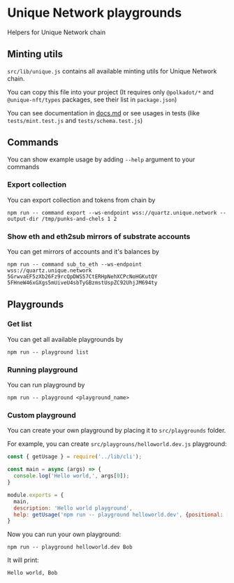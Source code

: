 # Unique Network playgrounds

Helpers for Unique Network chain

## Minting utils

`src/lib/unique.js` contains all available minting utils for Unique Network chain.

You can copy this file into your project (It requires only `@polkadot/*` and `@unique-nft/types` packages, see their list in `package.json`)

You can see documentation in [docs.md](/docs.md) or see usages in tests (like `tests/mint.test.js` and `tests/schema.test.js`)

## Commands

You can show example usage by adding `--help` argument to your commands

### Export collection
You can export collection and tokens from chain by
```shell
npm run -- command export --ws-endpoint wss://quartz.unique.network --output-dir /tmp/punks-and-chels 1 2
```

### Show eth and eth2sub mirrors of substrate accounts
You can get mirrors of accounts and it's balances by
```shell
npm run -- command sub_to_eth --ws-endpoint wss://quartz.unique.network 5GrwvaEF5zXb26Fz9rcQpDWS57CtERHpNehXCPcNoHGKutQY 5FHneW46xGXgs5mUiveU4sbTyGBzmstUspZC92UhjJM694ty
```

## Playgrounds

### Get list
You can get all available playgrounds by
```shell
npm run -- playground list
```

### Running playground
You can run playground by
```shell
npm run -- playground <playground_name>
```

### Custom playground
You can create your own playground by placing it to `src/playgrounds` folder.

For example, you can create `src/playgrouns/helloworld.dev.js` playground:

```javascript
const { getUsage } = require('../lib/cli');

const main = async (args) => {
  console.log('Hello world,', args[0]);
}

module.exports = {
  main,
  description: 'Hello world playground',
  help: getUsage('npm run -- playground helloworld.dev', {positional: [{key: 'name', help: 'User name to greet'}], help: 'Playground to say "Hello world" to user'})
}
```

Now you can run your own playground:
```shell
npm run -- playground helloworld.dev Bob
```

It will print:
```
Hello world, Bob
```
